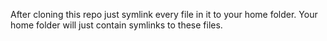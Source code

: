 After cloning this repo just symlink every file in it to your home folder. Your home folder will just contain symlinks to these files.
